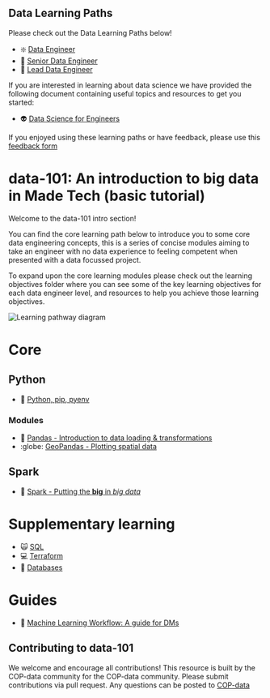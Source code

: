 ## Data Learning Paths

Please check out the Data Learning Paths below!

- :sparkle: [Data Engineer](data_learning_paths/Data_Engineer.md)
- :mechanical_arm: [Senior Data Engineer](data_learning_paths/Senior_Data_Engineer.md)
- :crystal_ball: [Lead Data Engineer](data_learning_paths/Lead_Data_Engineer.md)

If you are interested in learning about data science we have provided the following document containing useful topics and resources to get you started: 

- :alien: [Data Science for Engineers](data_learning_paths/Data_Science_for_Engineers.md)


If you enjoyed using these learning paths or have feedback, please use this [feedback form](https://madetech.typeform.com/datalearning)


# data-101: An introduction to big data in Made Tech (basic tutorial)

Welcome to the data-101 intro section!

You can find the core learning path below to introduce you to some core data engineering concepts, this is a series of concise modules aiming to take an engineer with no data experience to feeling competent when presented with a data focussed project.

To expand upon the core learning modules please check out the learning objectives folder where you can see some of the key learning objectives for each data engineer level, and resources to help you achieve those learning objectives.

![Learning pathway diagram](https://github.com/madetech/data-101/blob/main/images/learningpathway.png?raw=true)

# Core

## Python
 - :snake: [Python, pip, pyenv](modules/core/Python.md)

### Modules
 - :panda_face: [Pandas - Introduction to data loading & transformations](modules/core/Python%20modules/Pandas.md) 
 -  :globe: [GeoPandas - Plotting spatial data](modules/core/Python%20modules/geopandas.md)

## Spark
 - :sparkler: [Spark - Putting the **big** in *big data*](modules/core/Spark.md)


# Supplementary learning

- :scream_cat: [SQL](modules/supplementary/SQL.md)
- :computer: [Terraform](modules/supplementary/Terraform.md)
- :floppy_disk: [Databases](modules/supplementary/Databases.md)

# Guides
 - :robot: [Machine Learning Workflow: A guide for DMs](guides/machine_learning_workflow.md)


## Contributing to data-101
We welcome and encourage all contributions! This resource is built by the COP-data community for the COP-data community.
Please submit contributions via pull request.
Any questions can be posted to [COP-data](https://madetechteam.slack.com/archives/C01PTEPED6G)

